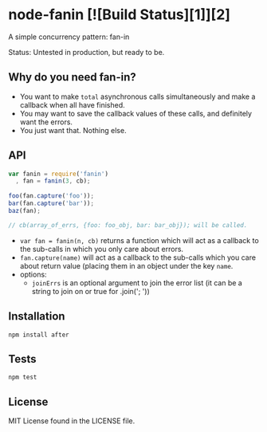 node-fanin [![Build Status][1]][2]
==========

A simple concurrency pattern: fan-in

Status: Untested in production, but ready to be.

## Why do you need fan-in?

- You want to make `total` asynchronous calls simultaneously and make a callback when all have finished.
- You may want to save the callback values of these calls, and definitely want the errors.
- You just want that. Nothing else.

## API


```node.js
var fanin = require('fanin')
  , fan = fanin(3, cb);
 
foo(fan.capture('foo'));
bar(fan.capture('bar'));
baz(fan);

// cb(array_of_errs, {foo: foo_obj, bar: bar_obj}); will be called.
```

- `var fan = fanin(n, cb)` returns a function which will act as a callback to the sub-calls in which you only care about errors.
- `fan.capture(name)` will act as a callback to the sub-calls which you care about return value (placing them in an object under the key `name`.
- options:
    - `joinErrs` is an optional argument to join the error list (it can be a string to join on or true for .join('; '))

## Installation

`npm install after`

## Tests

`npm test`

## License

MIT License found in the LICENSE file. 

